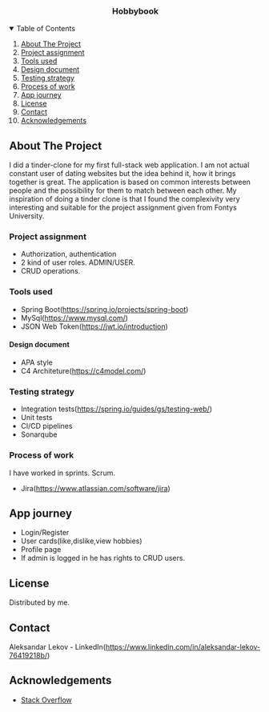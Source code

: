 

  <h3 align="center">Hobbybook</h3>

 <!-- TABLE OF CONTENTS -->
<details open="open">
  <summary>Table of Contents</summary>
  <ol>
    <li><a href="#about-the-project">About The Project</a> </li>
    <li><a href="#project-assignment">Project assignment</a></li>
    <li><a href="#tools-used">Tools used</a> </li>
    <li><a href="#design-document">Design document</a></li>
    <li><a href="#testing-strategy">Testing strategy</a></li>
    <li><a href="#process-of-work">Process of work</a></li>
    <li><a href="#app-journey">App journey</a></li>
    <li><a href="#license">License</a></li>
    <li><a href="#contact">Contact</a></li>
    <li><a href="#acknowledgements">Acknowledgements</a></li>
  </ol>
</details>

<!-- ABOUT THE PROJECT -->
## About The Project

I did a tinder-clone for my first full-stack web application. I am not actual constant user of dating websites but the idea behind it, how it brings together is great. The application is based on common interests between people and the possibility for them to match between each other.
My inspiration of doing a tinder clone is that I found the complexivity very interesting and suitable for the project assignment given from Fontys University. 

### Project assignment
* Authorization, authentication
* 2 kind of user roles. ADMIN/USER.
* CRUD operations.


### Tools used

* Spring Boot(https://spring.io/projects/spring-boot)
* MySql(https://www.mysql.com/)
* JSON Web Token(https://jwt.io/introduction)


#### Design document
* APA style
* C4 Architeture(https://c4model.com/)


### Testing strategy

* Integration tests(https://spring.io/guides/gs/testing-web/)
* Unit tests
* CI/CD pipelines
* Sonarqube

### Process of work
I have worked in sprints. Scrum.
* Jira(https://www.atlassian.com/software/jira)


<!-- USAGE EXAMPLES -->
## App journey

* Login/Register
* User cards(like,dislike,view hobbies)
* Profile page
* If admin is logged in he has rights to CRUD users.


<!-- LICENSE -->
## License

Distributed by me.


<!-- CONTACT -->
## Contact

Aleksandar Lekov - LinkedIn(https://www.linkedin.com/in/aleksandar-lekov-76419218b/) 


<!-- ACKNOWLEDGEMENTS -->
## Acknowledgements
* [Stack Overflow](https://stackoverflow.com/)



